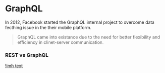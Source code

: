 # GraphQL

In 2012, Facebook started the GraphQL internal project to overcome data fecthing issue in the their mobile platform.

> GraphQL came into existance due to the need for better flexibility and efficiency in clinet-server communication.

### REST vs GraphQL

[!imh text](https://github.com/milindchavan12/graphql/blob/master/restvsgraphql.png)
